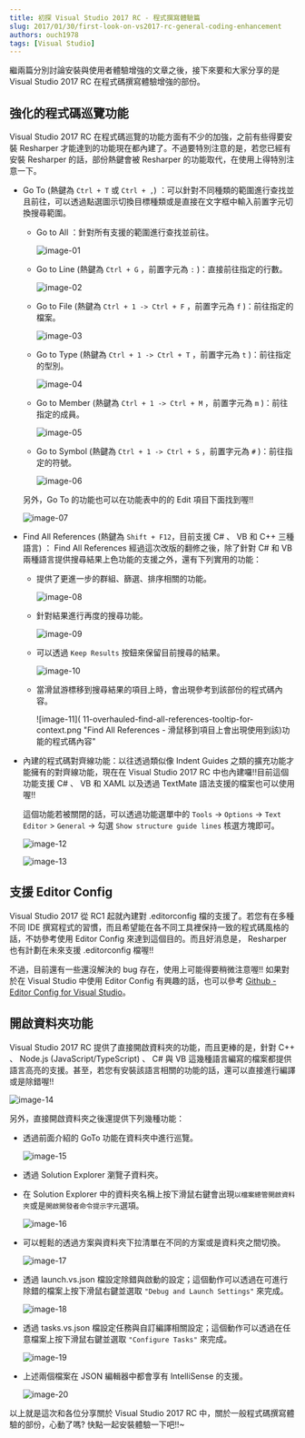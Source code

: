 ```yaml
---
title: 初探 Visual Studio 2017 RC - 程式撰寫體驗篇
slug: 2017/01/30/first-look-on-vs2017-rc-general-coding-enhancement
authors: ouch1978
tags: [Visual Studio]
---
```


繼兩篇分別討論安裝與使用者體驗增強的文章之後，接下來要和大家分享的是 Visual Studio 2017 RC 在程式碼撰寫體驗增強的部份。

<!--truncate-->

## 強化的程式碼巡覽功能

Visual Studio 2017 RC 在程式碼巡覽的功能方面有不少的加強，之前有些得要安裝 Resharper 才能達到的功能現在都內建了。不過要特別注意的是，若您已經有安裝 Resharper 的話，部份熱鍵會被 Resharper 的功能取代，在使用上得特別注意一下。

- Go To (熱鍵為 `Ctrl + T` 或 `Ctrl + ,`) ：可以針對不同種類的範圍進行查找並且前往，可以透過點選圖示切換目標種類或是直接在文字框中輸入前置字元切換搜尋範圍。

  - Go to All ：針對所有支援的範圍進行查找並前往。

    ![image-01](01-code-navigation-go-to-all.png "Go to All")

  - Go to Line (熱鍵為 `Ctrl + G` ，前置字元為 `:` )：直接前往指定的行數。

    ![image-02](02-code-navigation-go-to-line.png "Go to Line")

  - Go to File (熱鍵為 `Ctrl + 1 -> Ctrl + F` ，前置字元為 `f` )：前往指定的檔案。

    ![image-03](03-code-navigation-go-to-file.png "Go to File")

  - Go to Type (熱鍵為 `Ctrl + 1 -> Ctrl + T` ，前置字元為 `t` )：前往指定的型別。

    ![image-04](04-code-navigation-go-to-type.png "Go to Type")

  - Go to Member (熱鍵為 `Ctrl + 1 -> Ctrl + M` ，前置字元為 `m` )：前往指定的成員。

    ![image-05](05-code-navigation-go-to-member.png "Go to Member")

  - Go to Symbol (熱鍵為 `Ctrl + 1 -> Ctrl + S` ，前置字元為 `#` )：前往指定的符號。

    ![image-06](06-code-navigation-go-to-symbol.png "Go to Symbol")

  另外，Go To 的功能也可以在功能表中的的 Edit 項目下面找到喔!!

  ![image-07](07-code-navigation-go-to-from-edit-menu.png "透過功能表使用 Go to")

- Find All References (熱鍵為 `Shift + F12`，目前支援 C# 、 VB 和 C++ 三種語言) ： Find All References 經過這次改版的翻修之後，除了針對 C# 和 VB 兩種語言提供搜尋結果上色功能的支援之外，還有下列實用的功能：

  - 提供了更進一步的群組、篩選、排序相關的功能。

    ![image-08](08-overhauled-find-all-references-group-by-options.png "Find All References - Group By 提供的選項")

  - 針對結果進行再度的搜尋功能。

    ![image-09](09-overhauled-find-all-references-search-in-results.gif "Find All References - 於結果中搜尋")

  - 可以透過 `Keep Results` 按鈕來保留目前搜尋的結果。

    ![image-10](10-overhauled-find-all-references-keep-results.png "按下 Keep Results 後，結果會在下面的頁籤中保留")

  - 當滑鼠游標移到搜尋結果的項目上時，會出現參考到該部份的程式碼內容。

    ![image-11]( 11-overhauled-find-all-references-tooltip-for-context.png "Find All References - 滑鼠移到項目上會出現使用到該)功能的程式碼內容"

- 內建的程式碼對齊線功能：以往透過類似像 Indent Guides 之類的擴充功能才能擁有的對齊線功能，現在在 Visual Studio 2017 RC 中也內建囉!!目前這個功能支援 C# 、 VB 和 XAML 以及透過 TextMate 語法支援的檔案也可以使用喔!!

  這個功能若被關閉的話，可以透過功能選單中的 `Tools` -> `Options` -> `Text Editor` > `General` -> 勾選 `Show structure guide lines` 核選方塊即可。

  ![image-12](12-built-in-structure-guide-lines.png "內建的程式對齊線功能")

  ![image-13](13-show-structure-guide-lines-option.png "Show structure guide lines 選項")

## 支援 Editor Config

Visual Studio 2017 從 RC1 起就內建對 .editorconfig 檔的支援了。若您有在多種不同 IDE 撰寫程式的習慣，而且希望能在各不同工具裡保持一致的程式碼風格的話，不妨參考使用 Editor Config 來達到這個目的。而且好消息是， Resharper 也有計劃在未來支援 .editorconfig 檔喔!!

不過，目前還有一些還沒解決的 bug 存在，使用上可能得要稍微注意喔!! 如果對於在 Visual Studio 中使用 Editor Config 有興趣的話，也可以參考
[Github - Editor Config for Visual Studio][editor config for visual studio]。

[editor config for visual studio]: https://github.com/editorconfig/editorconfig-visualstudio#readme "Github - Editor Config for Visual Studio"

## 開啟資料夾功能

Visual Studio 2017 RC 提供了直接開啟資料夾的功能，而且更棒的是，針對 C++ 、 Node.js (JavaScript/TypeScript) 、 C# 與 VB 這幾種語言編寫的檔案都提供語言高亮的支援。甚至，若您有安裝該語言相關的功能的話，還可以直接進行編譯或是除錯喔!!

![image-14](14-open-folder.png "開啟資料夾功能")

另外，直接開啟資料夾之後還提供下列幾種功能：

- 透過前面介紹的 GoTo 功能在資料夾中進行巡覽。

  ![image-15](15-go-to-support-in-open-folder.png "透過 GoTo 進行巡覽")

- 透過 Solution Explorer 瀏覽子資料夾。

- 在 Solution Explorer 中的資料夾名稱上按下滑鼠右鍵會出現`以檔案總管開啟資料夾`或是`開啟開發者命令提示字元`選項。

  ![image-16](16-open-developer-command-prompt-support-in-open-folder.png "開啟資料夾或是開啟開發者命令提示字元")

- 可以輕鬆的透過方案與資料夾下拉清單在不同的方案或是資料夾之間切換。

  ![image-17](17-solution-switch-through-solution-selector-dropdown.png "透過方案與資料夾下拉清單在不同的方案或是資料夾之間切換")

- 透過 launch.vs.json 檔設定除錯與啟動的設定；這個動作可以透過在可進行除錯的檔案上按下滑鼠右鍵並選取 `"Debug and Launch Settings"` 來完成。

  ![image-18](18-debug-and-launch-settings.png "Debug and Launch Settings")

- 透過 tasks.vs.json 檔設定任務與自訂編譯相關設定；這個動作可以透過在任意檔案上按下滑鼠右鍵並選取 `"Configure Tasks"` 來完成。

  ![image-19](19-configure-tasks.png "Configure Tasks")

- 上述兩個檔案在 JSON 編輯器中都會享有 IntelliSense 的支援。

  ![image-20](20-intellisense-support.png "上述兩個檔案在 JSON 編輯器中都會享有 IntelliSense 的支援")

以上就是這次和各位分享關於 Visual Studio 2017 RC 中，關於一般程式碼撰寫體驗的部份，心動了嗎? 快點一起安裝體驗一下吧!!~

